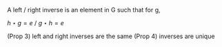 A left  / right inverse is an element in G such that for g, 

$h \star g = e$ / $g \star h = e$

(Prop 3) left and right inverses are the same
(Prop 4) inverses are unique